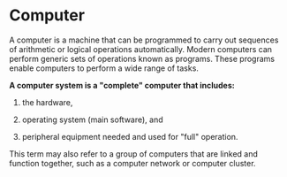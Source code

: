 # Computer

A computer is a machine that can be programmed to carry out sequences of arithmetic or logical operations automatically. Modern computers can perform generic sets of operations known as programs. These programs enable computers to perform a wide range of tasks. 

**A computer system is a "complete" computer that includes:**
1. the hardware, 
2. operating system (main software), and 
3. peripheral equipment needed and used for "full" operation. 

This term may also refer to a group of computers that are linked and function together, such as a computer network or computer cluster.